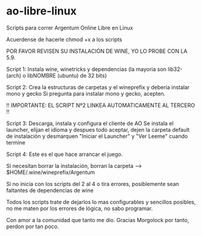 # ao-libre-linux
Scripts para correr Argentum Online Libre en Linux


Acuerdense de hacerle chmod +x a los scripts

POR FAVOR REVISEN SU INSTALACIÓN DE WINE, YO LO PROBE CON LA 5.9.

Script 1: Instala wine, winetricks y dependencias (la mayoria son lib32- (arch) o libNOMBRE (ubuntu) de 32 bits)

Script 2: Crea la estructuras de carpetas y el wineprefix y deberia instalar mono y gecko
  Si pregunta para instalar mono y gecko, acepten.

 !! IMPORTANTE: EL SCRIPT Nº2 LINKEA AUTOMATICAMENTE AL TERCERO !!

Script 3: Descarga, instala y configura el cliente de AO
  Se instala el launcher, elijan el idioma y despues todo aceptar, dejen la carpeta default de instalación y desmarquen "Iniciar el Launcher" y "Ver Leeme" cuando termine
  
Script 4: Este es el que hace arrancar el juego.

Si necesitan borrar la instalación, borran la carpeta --> $HOME/.wine/wineprefix/Argentum

Si no inicia con los scripts del 2 al 4 o tira errores, posiblemente sean faltantes de dependencias de wine


Todos los scripts trate de dejarlos lo mas configurables y sencillos posibles, no me maten por los errores de lógica, no sabo programar.

Con amor a la comunidad que tanto me dio.
Gracias Morgolock por tanto, perdon por tan poco.

